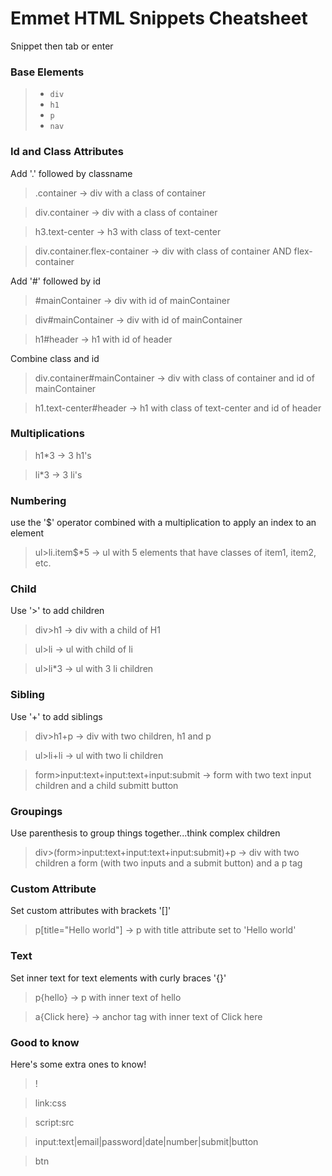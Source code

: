 # Emmet HTML Snippets Cheatsheet

Snippet then tab or enter

### Base Elements

> *   `div`
> *   `h1`
> *   `p`
> *   `nav`

### Id and Class Attributes

Add '.' followed by classname

> .container -> div with a class of container

> div.container -> div with a class of container

> h3.text-center -> h3 with class of text-center

> div.container.flex-container -> div with class of container AND flex-container

Add '#' followed by id

> #mainContainer -> div with id of mainContainer

> div#mainContainer -> div with id of mainContainer

> h1#header -> h1 with id of header

Combine class and id

> div.container#mainContainer -> div with class of container and id of mainContainer

> h1.text-center#header -> h1 with class of text-center and id of header

### Multiplications

> h1\*3 -> 3 h1's

> li\*3 -> 3 li's

### Numbering

use the '$' operator combined with a multiplication to apply an index to an element

> ul>li.item$\*5 -> ul with 5 elements that have classes of item1, item2, etc.

### Child

Use '>' to add children

> div>h1 -> div with a child of H1

> ul>li -> ul with child of li

> ul>li\*3 -> ul with 3 li children

### Sibling

Use '+' to add siblings

> div>h1+p -> div with two children, h1 and p

> ul>li+li -> ul with two li children

> form>input:text+input:text+input:submit -> form with two text input children and a child submitt button

### Groupings

Use parenthesis to group things together...think complex children

> div>(form>input:text+input:text+input:submit)+p -> div with two children a form (with two inputs and a submit button) and a p tag

### Custom Attribute

Set custom attributes with brackets '[]'

> p[title="Hello world"] -> p with title attribute set to 'Hello world'

### Text

Set inner text for text elements with curly braces '{}'

> p{hello} -> p with inner text of hello

> a{Click here} -> anchor tag with inner text of Click here

### Good to know

Here's some extra ones to know!

> !

> link:css

> script:src

> input:text|email|password|date|number|submit|button

> btn
